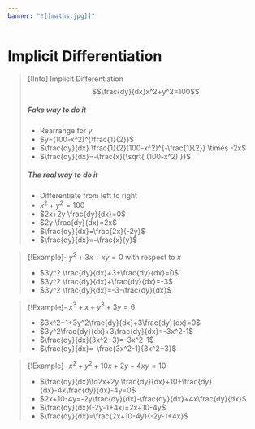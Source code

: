 ```yaml
---
banner: "![[maths.jpg]]"
---
```

# Implicit Differentiation 

> [!Info] Implicit Differentiation 
> $$\frac{dy}{dx}x^2+y^2=100$$
>
>##### Fake way to do it
> - Rearrange for $y$
> - $y=(100-x^2)^{\frac{1}{2}}$
> - $\frac{dy}{dx} \frac{1}{2}(100-x^2)^{-\frac{1}{2}} \times -2x$
> - $\frac{dy}{dx}=-\frac{x}{\sqrt{ (100-x^2) }}$
>   
>  ##### The real way to do it
>  - Differentiate from left to right
>  - $x^2+y^2=100$
>  - $2x+2y \frac{dy}{dx}=0$
>  - $2y \frac{dy}{dx}=2x$
>  - $\frac{dy}{dx}=\frac{2x}{-2y}$
>  - $\frac{dy}{dx}=-\frac{x}{y}$

> [!Example]- $y^2+3x+xy=0$ with respect to $x$
> - $3y^2 \frac{dy}{dx}+3+\frac{dy}{dx}=0$
> - $3y^2 \frac{dy}{dx}+\frac{dy}{dx}=-3$
> - $3y^2 \frac{dy}{dx}=-3-\frac{dy}{dx}$

> [!Example]- $x^3+x+y^3+3y=6$
> - $3x^2+1+3y^2\frac{dy}{dx}+3\frac{dy}{dx}=0$
> - $3y^2\frac{dy}{dx}+3\frac{dy}{dx}=-3x^2-1$
> - $\frac{dy}{dx}(3x^2+3)=-3x^2-1$
> - $\frac{dy}{dx}=-\frac{3x^2-1}{3x^2+3}$

> [!Example]- $x^2+y^2+10x+2y-4xy=10$
> - $\frac{dy}{dx}\to2x+2y \frac{dy}{dx}+10+\frac{dy}{dx}-4x\frac{dy}{dx}-4y=0$
> - $2x+10-4y=-2y\frac{dy}{dx}-\frac{dy}{dx}+4x\frac{dy}{dx}$
> - $\frac{dy}{dx}(-2y-1+4x)=2x+10-4y$
> - $\frac{dy}{dx}=\frac{2x+10-4y}{-2y-1+4x}$

